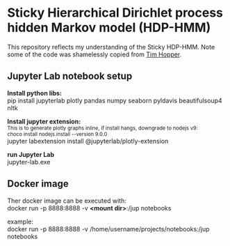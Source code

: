 # Sticky Hierarchical Dirichlet process hidden Markov model (HDP-HMM)

This repository reflects my understanding of the Sticky HDP-HMM. Note some of the code was shamelessly copied from [Tim Hopper](https://github.com/tdhopper/notes-on-dirichlet-processes).

## Jupyter Lab notebook setup

**Install python libs:**<br>
pip install jupyterlab plotly pandas numpy seaborn pyldavis beautifulsoup4 nltk<br>

**Install jupyter extension:**<br>
<sup>This is to generate plotly graphs inline, if install hangs, downgrade to nodejs v9:<br>
choco install nodejs.install --version 9.0.0</sup><br>
jupyter labextension install @jupyterlab/plotly-extension<br>

**run Jupyter Lab**<br>
jupyter-lab.exe<br>

## Docker image
Ther docker image can be executed with: <br>
docker run -p 8888:8888 -v **\<mount dir\>**:/jup notebooks<br>

example:<br>
docker run -p 8888:8888 -v /home/username/projects/notebooks:/jup notebooks
